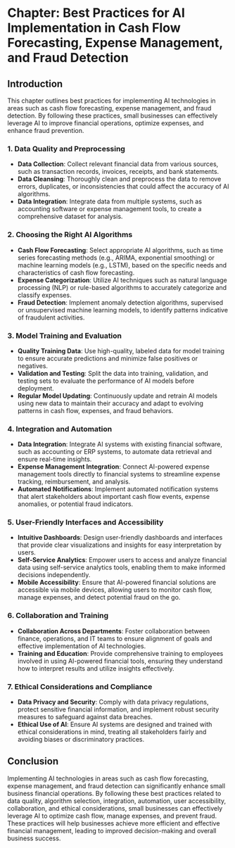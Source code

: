 Chapter: Best Practices for AI Implementation in Cash Flow Forecasting, Expense Management, and Fraud Detection
===============================================================================================================

Introduction
------------

This chapter outlines best practices for implementing AI technologies in areas such as cash flow forecasting, expense management, and fraud detection. By following these practices, small businesses can effectively leverage AI to improve financial operations, optimize expenses, and enhance fraud prevention.

### 1. Data Quality and Preprocessing

* **Data Collection**: Collect relevant financial data from various sources, such as transaction records, invoices, receipts, and bank statements.
* **Data Cleansing**: Thoroughly clean and preprocess the data to remove errors, duplicates, or inconsistencies that could affect the accuracy of AI algorithms.
* **Data Integration**: Integrate data from multiple systems, such as accounting software or expense management tools, to create a comprehensive dataset for analysis.

### 2. Choosing the Right AI Algorithms

* **Cash Flow Forecasting**: Select appropriate AI algorithms, such as time series forecasting methods (e.g., ARIMA, exponential smoothing) or machine learning models (e.g., LSTM), based on the specific needs and characteristics of cash flow forecasting.
* **Expense Categorization**: Utilize AI techniques such as natural language processing (NLP) or rule-based algorithms to accurately categorize and classify expenses.
* **Fraud Detection**: Implement anomaly detection algorithms, supervised or unsupervised machine learning models, to identify patterns indicative of fraudulent activities.

### 3. Model Training and Evaluation

* **Quality Training Data**: Use high-quality, labeled data for model training to ensure accurate predictions and minimize false positives or negatives.
* **Validation and Testing**: Split the data into training, validation, and testing sets to evaluate the performance of AI models before deployment.
* **Regular Model Updating**: Continuously update and retrain AI models using new data to maintain their accuracy and adapt to evolving patterns in cash flow, expenses, and fraud behaviors.

### 4. Integration and Automation

* **Data Integration**: Integrate AI systems with existing financial software, such as accounting or ERP systems, to automate data retrieval and ensure real-time insights.
* **Expense Management Integration**: Connect AI-powered expense management tools directly to financial systems to streamline expense tracking, reimbursement, and analysis.
* **Automated Notifications**: Implement automated notification systems that alert stakeholders about important cash flow events, expense anomalies, or potential fraud indicators.

### 5. User-Friendly Interfaces and Accessibility

* **Intuitive Dashboards**: Design user-friendly dashboards and interfaces that provide clear visualizations and insights for easy interpretation by users.
* **Self-Service Analytics**: Empower users to access and analyze financial data using self-service analytics tools, enabling them to make informed decisions independently.
* **Mobile Accessibility**: Ensure that AI-powered financial solutions are accessible via mobile devices, allowing users to monitor cash flow, manage expenses, and detect potential fraud on the go.

### 6. Collaboration and Training

* **Collaboration Across Departments**: Foster collaboration between finance, operations, and IT teams to ensure alignment of goals and effective implementation of AI technologies.
* **Training and Education**: Provide comprehensive training to employees involved in using AI-powered financial tools, ensuring they understand how to interpret results and utilize insights effectively.

### 7. Ethical Considerations and Compliance

* **Data Privacy and Security**: Comply with data privacy regulations, protect sensitive financial information, and implement robust security measures to safeguard against data breaches.
* **Ethical Use of AI**: Ensure AI systems are designed and trained with ethical considerations in mind, treating all stakeholders fairly and avoiding biases or discriminatory practices.

Conclusion
----------

Implementing AI technologies in areas such as cash flow forecasting, expense management, and fraud detection can significantly enhance small business financial operations. By following these best practices related to data quality, algorithm selection, integration, automation, user accessibility, collaboration, and ethical considerations, small businesses can effectively leverage AI to optimize cash flow, manage expenses, and prevent fraud. These practices will help businesses achieve more efficient and effective financial management, leading to improved decision-making and overall business success.
